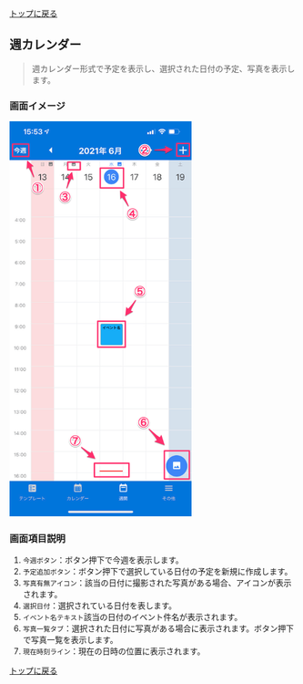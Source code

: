 [トップに戻る](./index.md)

## 週カレンダー

> 週カレンダー形式で予定を表示し、選択された日付の予定、写真を表示します。

### 画面イメージ

<img src="./imgs/screens/weekly_calendar_screen.png" width="320px" />

### 画面項目説明

1. `今週ボタン`：ボタン押下で今週を表示します。
1. `予定追加ボタン`：ボタン押下で選択している日付の予定を新規に作成します。
1. `写真有無アイコン`：該当の日付に撮影された写真がある場合、アイコンが表示されます。
1. `選択日付`：選択されている日付を表します。
1. `イベント名テキスト`該当の日付のイベント件名が表示されます。
1. `写真一覧タブ`：選択された日付に写真がある場合に表示されます。ボタン押下で写真一覧を表示します。
1. `現在時刻ライン`：現在の日時の位置に表示されます。

[トップに戻る](./index.md)